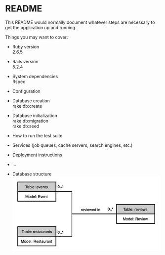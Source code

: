 # README

This README would normally document whatever steps are necessary to get the
application up and running.

Things you may want to cover:

* Ruby version
<br /> 2.6.5

* Rails version 
<br /> 5.2.4

* System dependencies
<br /> Rspec

* Configuration

* Database creation
<br /> rake db:create

* Database initialization
<br /> rake db:migration
<br /> rake db:seed

* How to run the test suite

* Services (job queues, cache servers, search engines, etc.)

* Deployment instructions

* ...

* Database structure
![Image of Database structure](https://github.com/luizromariofilho/polymorphic_restaurant/blob/master/docs/polymorphism.png)
